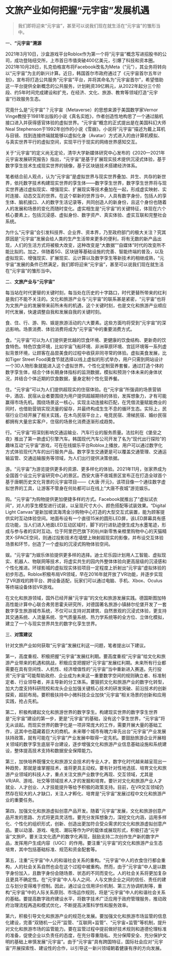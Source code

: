 # 文旅产业如何把握“元宇宙”发展机遇



>我们即将迎来“元宇宙”，甚至可以说我们现在就生活在“元宇宙”的雏形当中。

一、**“元宇宙”溯源**

2021年3月10日，沙盒游戏平台Roblox作为第一个将“元宇宙”概念写进招股书的公司，成功登陆纽交所，上市首日市值突破400亿美元，引爆了科技和资本圈。2021年10月28日，扎克伯格宣布将Facebook改名为Meta（“元”），其业务将转向以“元宇宙”为主的新兴计算。近日，韩国首尔市政府通过了《元宇宙首尔五年计划》，宣布将打造公共服务“元宇宙”平台，并将其命名为“元宇宙首尔”，希望借助这一平台提供全新概念的公共服务，计划耗资39亿韩元，从2022年起分三个阶段、约5年时间完成建设和扩充，在经济、文化、旅游、教育等领域打造“元宇宙”行政服务生态。

究竟什么是“元宇宙”？元宇宙（Metaverse）的思想来源于美国数学家Vernor Vinge教授于1981年出版的小说《真名实姓》，作者创造性地构思了一个通过脑机接口进入并获得感官体验的虚拟世界。“元宇宙”概念的正式提出是在美国科幻大师Neal Stephenson于1992年创作的小说《雪崩》。小说将“元宇宙”描述为戴上耳机与目镜、找到连接终端就能够以虚拟化身（Avatar）方式进入的由计算机模拟、与真实世界平行的虚拟空间，实现平行于现实的网络世界感知交互。

关于“元宇宙”的定义尚无定论，清华大学新媒体研究中心发布的《2020—2021年元宇宙发展研究报告》指出，“元宇宙”是基于扩展现实技术提供沉浸式体验，基于数字孪生技术生成现实世界的镜像，基于区块链技术搭建经济体系。

笔者结合前人观点，认为“元宇宙”是虚拟世界与现实世界叠加、并生、共存的新世界，依托数字技术构建现实世界的孪生体——数字孪生世界，数字孪生世界将与现实世界通过虚拟现实、增强现实、扩展现实等技术叠加在一起，形成虚实映射、实时连接、动态交互的世界。在这个崭新的世界当中，人具有数字身份，包括人的孪生体、脑机接口、人的数字生活记录等，共同创造人的新身份，且这个身份也随着人的发展和场景的变化而随时变化。虚实相生是“元宇宙”的关键特征，体现在六个核心要素上，包括沉浸感、虚拟身份、数字资产、真实体验、虚实互联和完整社会系统。

为什么“元宇宙”会引发科技界、企业界、资本界，乃至政府部门的极大关注？究其原因是“元宇宙”发展会给人类的生产生活带来更多的便利，将有无数的新产品出现，人们的生活方式将被极大改变，这种改变是“大数据”“自媒体”时代的改变所不能比拟的。加之，伴随着5G、区块链等基础设施的完善、智能终端的普及，以及虚拟现实、增强现实、扩展现实、云计算以及数字孪生等新技术的相继成熟，“元宇宙”发展的条件已然满足，我们即将迎来“元宇宙”，甚至可以说我们现在就生活在“元宇宙”的雏形当中。

二、**文旅产业与“元宇宙”**

每当站在时代更替的关键时刻，每当处在历史的十字路口，时代更替所带来的红利是我们不能不关注的。文化和旅游产业与“元宇宙”的联系甚是紧密，“元宇宙”也将为文旅产业的发展带来前所未有的机遇，这个关键时刻，也是文化和旅游产业顺应时代发展，快速调整自我和发展自我的关键时刻。

食、住、行、游、购、娱是旅游活动的六大要素。这些方面均将受到“元宇宙”的深远影响。场景消费、体验消费将成为“元宇宙”中的重要消费方式。

食。“元宇宙”可以为人们提供更优越的饮食环境、更健康的饮食结构、更新奇的饮食特色。特色饮食环境，比如宇宙飞船环境、非洲草原环境、宫廷环境等一系列虚拟背景环境，让顾客在品尝美食的过程中收获非同寻常的体验。虚拟美食发展，比如Tiger Street Food美食节就选择以线上虚拟的形式举办，用户只需到网站设计一个3D人物形象就能进入这个虚拟世界。个性化定制营养套餐，通过打造个体的数字孪生体，结合个体长期身体指标的监测数据，模拟和预测个体未来的身体状况，并结合个体近期的饮食数据，量身定制个性化营养餐。

住。“元宇宙”可以为人们提供超现实的住宿体验。在“元宇宙”所强调的场景营销中，酒店、民宿从业者要围绕为用户提供超越期待的体验，发挥想象力，才有可能赢得市场先机。围绕场景这一核心，实现主动连接和匹配，在凭借流量赋能商业的同时，也借助营销实现流量的留存，并最终构成生生不息的循环生态。实际上，民宿行业已经开展了相关实践，在木鸟民宿平台上，电竞民宿、滑梯民宿、婚纱民宿都拥有大量忠实客户，住宿的场景化消费逐渐形成趋势。

行。“元宇宙”将深刻影响交通运输业、汽车行业的服务质量。法拉利在《堡垒之夜》推出了第一款虚幻引擎汽车。韩国现代汽车公司开发了名为“现代出行探险”的趣味互动“元宇宙”游戏，可在在线娱乐平台Roblox上播放，用户可以通过数字化方式体验现代汽车的出行服务产品。数字孪生交通更是可以覆盖交通管理、交通运输监管、交通运输服务等领域，为人们出行提供决策依据。

游。“元宇宙”为游览提供更多的资源、更多样化的体验。2021年11月，张家界成为全国首个设立元宇宙研究中心的景区。西安大唐不夜城景区宣布正在打造全球首个基于唐朝历史文化背景的元宇宙项目——《大唐·开元》，该项目像一个通往数字虚拟世界的工具，让游客不管身在何处都可以在线上“大唐不夜城”游览娱乐。

购。“元宇宙”为购物提供更加便捷多样的方式。Facebook就推出了“虚拟试衣间”，对人的孪生模型进行试装，以呈现尺寸大小、颜色搭配等试装效果。“Digital Light Canvas”是新加坡滨海湾金沙购物中心打造的大型交互式装置，能为顾客提供实时互动体验空间。地面布设有一个直径15米的圆形LED屏，该LED屏幕具有感应功能，当人们进入地面LED互动区域时，脚下的行进轨迹便生成为水墨笔迹，形成与参与者的实时互动。位于阿里巴巴旗下的杭州新零售亲橙里购物中心的天猫精灵X-SPACE空间，则通过投影技术在墙壁上映射超现实的影像，并布设交互体验场景和环节，创造了一个虚拟的沉浸式购物体验空间。

娱。“元宇宙”为娱乐体验提供更多样的选择。迪士尼乐园计划用人工智能、虚拟现实、机器人、物联网等技术，将虚实共生的园内外整体体验向更高层级的沉浸感和个性化推进。环球影城的虚拟现实体验项目一定程度上折射出“元宇宙”虚拟体验的初步形态。Roblox积极布局VR领域，早在2016年就开放了VR功能，并逐步实现了VR游戏的跨平台、跨设备适配，玩家们可以通过电脑、手机、Xbox、Oculus等终端设备体验VR游戏。

在文化和旅游领域，国外已经开展“元宇宙”的文化和旅游发展实践。德国斯图加特高性能计算中心联合弗劳恩霍夫研究所，对德国著名旅游小镇赫尔伦堡开发了一套数字孪生旅游城市系统，不仅可以支持对其建筑、自然景观的沉浸式体验，更支持其交通系统、人流量系统、空气质量系统、热力学系统等的全方位、立体化模拟，建立了一个与现实世界共生的数字化孪生世界。

三、**对策建议**

针对文旅产业如何获取“元宇宙”发展红利这一问题，笔者提出以下建议。

第一，高度重视、积极把握“元宇宙”发展红利期。要高度重视“元宇宙”给文化和旅游产业带来的机遇和挑战，积极应变把握好“元宇宙”发展红利期。未来所有行业都需要在具有空间性、人机性、经济增值性的“元宇宙”当中重新进入赛道。先行投资“元宇宙”可能帮助政府、企业成为未来这一重要数字空间的规则确立者、标准制定者、行业领导者，并主导新的分工体系。要狠抓文化和旅游产业的数字化转型，加大力度支持科研院校和龙头企业加强关键核心技术的研发突破、前沿技术的创新探索，超前布局。要积极扶持中小微科技企业加快“元宇宙”相关场景的创新和应用实践，抢占先机。

第二，积极构建起文化和旅游世界的数字孪生。构建现实世界的数字孪生世界是“元宇宙”建设的第一步，更是“元宇宙”的基础，没有这个孪生世界，“元宇宙”将无从谈起。而现实世界的数字化是一项非常庞大的工作，需要开展大量的基础工作，这其中也蕴藏着巨大的商机。未来哪个城市有魄力率先出台“元宇宙”产业发展扶持政策，就有可能在“元宇宙”产业发展中取得一定先机。要鼓励旅游企业开展相关领域的数字孪生底层平台建设，逐步增强文化和旅游产业信息基础设施和系统建设，整体提高技术支持和数据安全保障能力。

第三，加快培养既懂文化和旅游又会技术的专业人才。数字化时代越来越呈现出一种趋势，那就是谁掌握技术，谁将更具主动权。要有针对性地选拔、培育文化和旅游产业领域的科技人才，重点关注文旅产业数字化再现、交互领域，尤其是VR/AR、游戏、社交等领域技术人才的发掘和培育。要针对文化和旅游产业人才就业、人才创业、人才技能提升等给予积极的政策支持。目前，在VR交互领域仍然存在较大的人才缺口，关注人才孵化、培育是“元宇宙”发展过程中文化和旅游产业的重要任务。

第四，加强文化和旅游虚拟创意产品开发。随着“元宇宙”发展，文化和旅游创意产品开发的思路、方式将更具灵活性。要充分发挥想象力，深挖文化内涵，运用多样化、个性化的组织形式，创新、创造出更加符合受众需求的文化和旅游虚拟创意产品。要以动漫、游戏、电竞、潮玩等作为IP的载体或展现形式，积极打造“元宇宙”文旅IP。要关注文化遗产的数字化再现，鼓励支持二次创作生产新的数字产品，发挥用户生成内容（UGC）的作用。要注重“元宇宙”的文化和旅游产业生态培育，其中包括基础标准、规范和资金配套等。

第五，注重“元宇宙”中人的和谐社会关系的重构。“元宇宙”中人的衣食住行都会重构，人的社会关系自然也会在这个过程中被重构。然而，由于“元宇宙”中人是以数字身份加入，且数字身份会随场景、状态的不同而变化。人的社会关系将更加复杂且更具不确定性。在“元宇宙”中人与人之间、人与文旅企业之间的信任、责任的建立与划分变得难于控制。因此，通过设立信用评价机制、第三方协调机制等，重构“元宇宙”中的人际关系原则、市场运作规则，将是“元宇宙”中人的和谐社会关系的基础。要提高数字政府建设水平，将数字技术广泛应用于政府管理服务，推动政府治理流程再造和模式优化，不断提高决策科学性和服务效率。

第六，积极引导文化和旅游产业的规范化发展。要加强文化和旅游市场监管的信息化建设，完善“双随机一公开”监管、“互联网+监管”、“元宇宙+监管”等机制，提升对文化和旅游市场的监管能力。要在监管过程中提前做好技术规则和道德伦理标准的准备，促使企业以负责任的态度，在充分尊重隐私、充分保障安全、充分保护文明的基础上审慎发展“元宇宙”。由于“元宇宙”具有跨国特征，国际社会应对“元宇宙”开展探索性、建设性的合作，以引导这一新兴领域朝着健康有序的方向发展。

